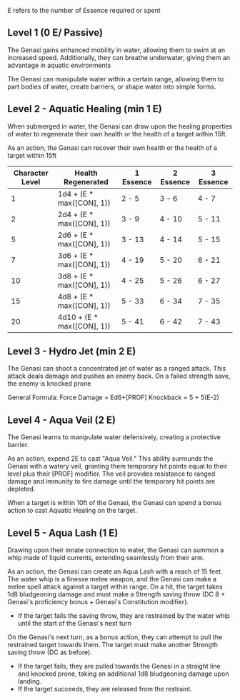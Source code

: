 *E* refers to the number of Essence required or spent
## Level 1 (0 E/ Passive)
The Genasi gains enhanced mobility in water, allowing them to swim at an increased speed. 
Additionally, they can breathe underwater, giving them an advantage in aquatic environments

The Genasi can manipulate water within a certain range, allowing them to part bodies of water, create barriers, or shape water into simple forms.

## Level 2 - Aquatic Healing (min 1 E)
When submerged in water, the Genasi can draw upon the healing properties of water to regenerate their own health or the health of a target within 15ft.

As an action, the Genasi can recover their own health or the health of a target within 15ft

| Character Level | Health Regenerated | 1 Essence | 2 Essence | 3 Essence |
| ---- | ---- | ---- | ---- | ---- |
| 1 | 1d4 + (E * max(\[CON\], 1)) | 2 - 5 | 3 - 6 | 4 - 7 |
| 2 | 2d4 + (E * max(\[CON\], 1)) | 3 - 9 | 4 - 10 | 5 - 11 |
| 5 | 2d6 + (E * max(\[CON\], 1)) | 3 - 13 | 4 - 14 | 5 - 15 |
| 7 | 3d6 + (E * max(\[CON\], 1)) | 4 - 19 | 5 - 20 | 6 - 21 |
| 10 | 3d8 + (E * max(\[CON\], 1)) | 4 - 25 | 5 - 26 | 6 - 27 |
| 15 | 4d8 + (E * max(\[CON\], 1)) | 5 - 33 | 6 - 34 | 7 - 35 |
| 20 | 4d10 + (E * max(\[CON\], 1)) | 5 - 41 | 6 - 42 | 7 - 43 |

## Level 3 - Hydro Jet (min 2 E)
The Genasi can shoot a concentrated jet of water as a ranged attack. This attack deals damage and pushes an enemy back. On a failed strength save, the enemy is knocked prone

General Formula:
Force Damage = Ed6+\[PROF\]
Knockback = 5 + 5(E-2)


## Level 4 - Aqua Veil (2 E)
The Genasi learns to manipulate water defensively, creating a protective barrier.

As an action, expend 2E to cast "Aqua Veil." This ability surrounds the Genasi with a watery veil, granting them temporary hit points equal to their level plus their \[PROF\] modifier. The veil provides resistance to ranged damage and immunity to fire damage until the temporary hit points are depleted.

When a target is within 10ft of the Genasi, the Genasi can spend a bonus action to cast Aquatic Healing on the target. 

## Level 5 - Aqua Lash (1 E)
Drawing upon their innate connection to water, the Genasi can summon a whip made of liquid currents, extending seamlessly from their arm.

As an action, the Genasi can create an Aqua Lash with a reach of 15 feet. The water whip is a finesse melee weapon, and the Genasi can make a melee spell attack against a target within range. On a hit, the target takes 1d8 bludgeoning damage and must make a Strength saving throw (DC 8 + Genasi's proficiency bonus + Genasi's Constitution modifier).
- If the target fails the saving throw, they are restrained by the water whip until the start of the Genasi's next turn

On the Genasi's next turn, as a bonus action, they can attempt to pull the restrained target towards them. The target must make another Strength saving throw (DC as before).
- If the target fails, they are pulled towards the Genasi in a straight line and knocked prone, taking an additional 1d8 bludgeoning damage upon landing.
- If the target succeeds, they are released from the restraint.